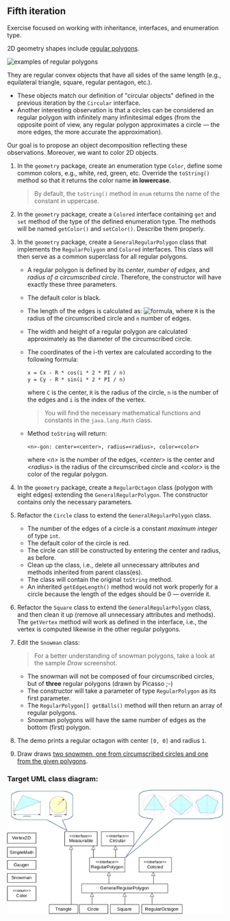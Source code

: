 ## Fifth iteration

Exercise focused on working with inheritance, interfaces, and enumeration type.

2D geometry shapes include [regular polygons](https://en.wikipedia.org/wiki/Regular_polygon).

![examples of regular polygons](images/05a.png)

They are regular convex objects that have all sides of the same length (e.g., equilateral triangle, square, regular pentagon, etc.).
- These objects match our definition of "circular objects" defined in the previous iteration by the `Circular` interface.
- Another interesting observation is that a circles can be considered an regular polygon with infinitely many infinitesimal edges (from the opposite point of view, any regular polygon approximates a circle &mdash; the more edges, the more accurate the approximation).

Our goal is to propose an object decomposition reflecting these observations. Moreover, we want to color 2D objects.

1. In the `geometry` package, create an enumeration type `Color`, define some common colors, e.g., white, red, green, etc. Override the `toString()` method so that it returns the color name **in lowercase**.
   > By default, the `toString()` method in `enum` returns the name of the constant in uppercase.

2. In the `geometry` package, create a `Colored` interface containing `get` and `set` method of the type of the defined enumeration type. The methods will be named `getColor()` and `setColor()`. Describe them properly.

3.  In the `geometry` package, create a `GeneralRegularPolygon` class that implements the `RegularPolygon` and `Colored` interfaces. This class will then serve as a common superclass for all regular polygons.
    *   A regular polygon is defined by its _center_, _number of edges_, and _radius of a circumscribed circle_.
        Therefore, the constructor will have exactly these three parameters.
    *   The default color is black.
    *   The length of the edges is calculated as:
        ![formula](images/05b.png),
        where `R` is the radius of the circumscribed circle and `n` number of edges.
    *   The width and height of a regular polygon are calculated approximately as the diameter of the circumscribed circle.
    *   The coordinates of the i-th vertex are calculated according to the following formula: 
    
            x = Cx - R * cos(i * 2 * PI / n)
            y = Cy - R * sin(i * 2 * PI / n)
            
        where `C` is the center, `R` is the radius of the circle, `n` is the number of the edges and `i` is the index of the vertex.
	    > You will find the necessary mathematical functions and constants in the `java.lang.Math` class.

    *   Method `toString` will return:
    
            <n>-gon: center=<center>, radius=<radius>, color=<color>
            
        where _\<n\>_ is the number of the edges, _\<center\>_ is the center and _\<radius\>_ is the radius of the circumscribed circle and _\<color\>_ is the color of the regular polygon.

4.  In the `geometry` package, create a `RegularOctagon` class (polygon with eight edges) extending the `GeneralRegularPolygon`. The constructor contains only the necessary parameters.

5.  Refactor the `Circle` class to extend the `GeneralRegularPolygon` class.
    *   The number of the edges of a circle is a constant _maximum integer_ of type `int`.
    *   The default color of the circle is red.
    *   The circle can still be constructed by entering the center and radius, as before.
    *   Clean up the class, i.e., delete all unnecessary attributes and methods inherited from parent class(es).
    *   The class will contain the original `toString` method.
    *   An inherited `getEdgeLength()` method would not work properly for a circle because the length of the edges should be 0
        &mdash; override it.

6.  Refactor the `Square` class to extend the `GeneralRegularPolygon` class, and then clean it up (remove all unnecessary attributes and methods). The `getVertex` method will work as defined in the interface, i.e., the vertex is computed likewise in the other regular polygons.

7.  Edit the `Snowman` class:
	> For a better understanding of snowman polygons, take a look at the sample _Draw_ screenshot.

    *   The snowman will not be composed of four circumscribed circles, but of **three** regular polygons (drawn by Picasso ;-)
    *   The constructor will take a parameter of type `RegularPolygon` as its first parameter.
    *   The `RegularPolygon[] getBalls()` method will then return an array of regular polygons.
    *   Snowman polygons will have the same number of edges as the bottom (first) polygon.

8. The demo prints a regular octagon with center `[0, 0]` and radius `1`.

9. Draw draws [two snowmen, one from circumscribed circles and one from the given polygons](https://gitlab.fi.muni.cz/pb162/pb162-course-info/wikis/draw-images).

### Target UML class diagram:

![UML class diagram](images/05-class-diagram.jpg)
